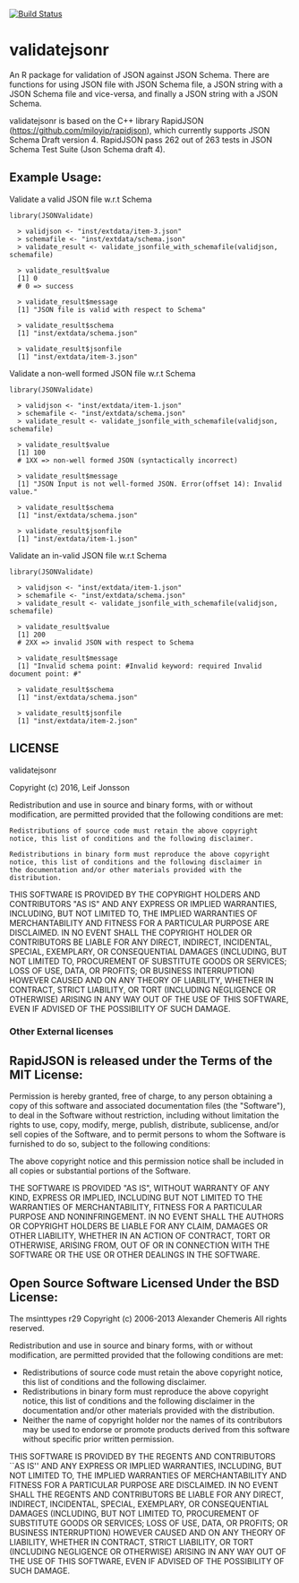 [![Build Status](https://travis-ci.org/lejon/JSONValidate.svg?branch=master)](https://travis-ci.org/lejon/JSONValidate)

# validatejsonr
An R package for validation of JSON against JSON Schema. There are functions for using JSON file with JSON Schema file,
a JSON string with a JSON Schema file and vice-versa, and finally a JSON string with a JSON Schema.

validatejsonr is based on the C++ library RapidJSON (https://github.com/miloyip/rapidjson), which currently supports 
JSON Schema Draft version 4. RapidJSON pass 262 out of 263 tests in JSON Schema Test Suite (Json Schema draft 4).

## Example Usage:

Validate a valid JSON file w.r.t Schema

```
library(JSONValidate)

  > validjson <- "inst/extdata/item-3.json"
  > schemafile <- "inst/extdata/schema.json"
  > validate_result <- validate_jsonfile_with_schemafile(validjson, schemafile)

  > validate_result$value
  [1] 0
  # 0 => success
  
  > validate_result$message
  [1] "JSON file is valid with respect to Schema"
  
  > validate_result$schema
  [1] "inst/extdata/schema.json"
  
  > validate_result$jsonfile
  [1] "inst/extdata/item-3.json"
```

Validate a non-well formed JSON file w.r.t Schema

```
library(JSONValidate)

  > validjson <- "inst/extdata/item-1.json"
  > schemafile <- "inst/extdata/schema.json"
  > validate_result <- validate_jsonfile_with_schemafile(validjson, schemafile)

  > validate_result$value
  [1] 100
  # 1XX => non-well formed JSON (syntactically incorrect)
  
  > validate_result$message
  [1] "JSON Input is not well-formed JSON. Error(offset 14): Invalid value."
  
  > validate_result$schema
  [1] "inst/extdata/schema.json"
  
  > validate_result$jsonfile
  [1] "inst/extdata/item-1.json"
```

Validate an in-valid JSON file w.r.t Schema

```
library(JSONValidate)

  > validjson <- "inst/extdata/item-1.json"
  > schemafile <- "inst/extdata/schema.json"
  > validate_result <- validate_jsonfile_with_schemafile(validjson, schemafile)

  > validate_result$value
  [1] 200
  # 2XX => invalid JSON with respect to Schema
  
  > validate_result$message
  [1] "Invalid schema point: #Invalid keyword: required Invalid document point: #"
  
  > validate_result$schema
  [1] "inst/extdata/schema.json"
  
  > validate_result$jsonfile
  [1] "inst/extdata/item-2.json"
```

## LICENSE

validatejsonr

Copyright (c) 2016, Leif Jonsson

Redistribution and use in source and binary forms, with or without
modification, are permitted provided that the following conditions are
met:

    Redistributions of source code must retain the above copyright
    notice, this list of conditions and the following disclaimer.

    Redistributions in binary form must reproduce the above copyright
    notice, this list of conditions and the following disclaimer in
    the documentation and/or other materials provided with the
    distribution.

THIS SOFTWARE IS PROVIDED BY THE COPYRIGHT HOLDERS AND CONTRIBUTORS
"AS IS" AND ANY EXPRESS OR IMPLIED WARRANTIES, INCLUDING, BUT NOT
LIMITED TO, THE IMPLIED WARRANTIES OF MERCHANTABILITY AND FITNESS FOR
A PARTICULAR PURPOSE ARE DISCLAIMED. IN NO EVENT SHALL THE COPYRIGHT
HOLDER OR CONTRIBUTORS BE LIABLE FOR ANY DIRECT, INDIRECT, INCIDENTAL,
SPECIAL, EXEMPLARY, OR CONSEQUENTIAL DAMAGES (INCLUDING, BUT NOT
LIMITED TO, PROCUREMENT OF SUBSTITUTE GOODS OR SERVICES; LOSS OF USE,
DATA, OR PROFITS; OR BUSINESS INTERRUPTION) HOWEVER CAUSED AND ON ANY
THEORY OF LIABILITY, WHETHER IN CONTRACT, STRICT LIABILITY, OR TORT
(INCLUDING NEGLIGENCE OR OTHERWISE) ARISING IN ANY WAY OUT OF THE USE
OF THIS SOFTWARE, EVEN IF ADVISED OF THE POSSIBILITY OF SUCH DAMAGE.

### Other External licenses

RapidJSON is released under the Terms of the MIT License:
---------------------------------------------------------

Permission is hereby granted, free of charge, to any person obtaining a copy of this software and associated documentation files (the "Software"), to deal in the Software without restriction, including without limitation the rights to use, copy, modify, merge, publish, distribute, sublicense, and/or sell copies of the Software, and to permit persons to whom the Software is furnished to do so, subject to the following conditions:

The above copyright notice and this permission notice shall be included in all copies or substantial portions of the Software.

THE SOFTWARE IS PROVIDED "AS IS", WITHOUT WARRANTY OF ANY KIND, EXPRESS OR IMPLIED, INCLUDING BUT NOT LIMITED TO THE WARRANTIES OF MERCHANTABILITY, FITNESS FOR A PARTICULAR PURPOSE AND NONINFRINGEMENT. IN NO EVENT SHALL THE AUTHORS OR COPYRIGHT HOLDERS BE LIABLE FOR ANY CLAIM, DAMAGES OR OTHER LIABILITY, WHETHER IN AN ACTION OF CONTRACT, TORT OR OTHERWISE, ARISING FROM, OUT OF OR IN CONNECTION WITH THE SOFTWARE OR THE USE OR OTHER DEALINGS IN THE SOFTWARE.

Open Source Software Licensed Under the BSD License:
----------------------------------------------------

The msinttypes r29 
Copyright (c) 2006-2013 Alexander Chemeris 
All rights reserved.

Redistribution and use in source and binary forms, with or without modification, are permitted provided that the following conditions are met:

* Redistributions of source code must retain the above copyright notice, this list of conditions and the following disclaimer. 
* Redistributions in binary form must reproduce the above copyright notice, this list of conditions and the following disclaimer in the documentation and/or other materials provided with the distribution.
* Neither the name of  copyright holder nor the names of its contributors may be used to endorse or promote products derived from this software without specific prior written permission.

THIS SOFTWARE IS PROVIDED BY THE REGENTS AND CONTRIBUTORS ``AS IS'' AND ANY EXPRESS OR IMPLIED WARRANTIES, INCLUDING, BUT NOT LIMITED TO, THE IMPLIED WARRANTIES OF MERCHANTABILITY AND FITNESS FOR A PARTICULAR PURPOSE ARE DISCLAIMED. IN NO EVENT SHALL THE REGENTS AND CONTRIBUTORS BE LIABLE FOR ANY DIRECT, INDIRECT, INCIDENTAL, SPECIAL, EXEMPLARY, OR CONSEQUENTIAL DAMAGES (INCLUDING, BUT NOT LIMITED TO, PROCUREMENT OF SUBSTITUTE GOODS OR SERVICES; LOSS OF USE, DATA, OR PROFITS; OR BUSINESS INTERRUPTION) HOWEVER CAUSED AND ON ANY THEORY OF LIABILITY, WHETHER IN CONTRACT, STRICT LIABILITY, OR TORT (INCLUDING NEGLIGENCE OR OTHERWISE) ARISING IN ANY WAY OUT OF THE USE OF THIS SOFTWARE, EVEN IF ADVISED OF THE POSSIBILITY OF SUCH DAMAGE.

